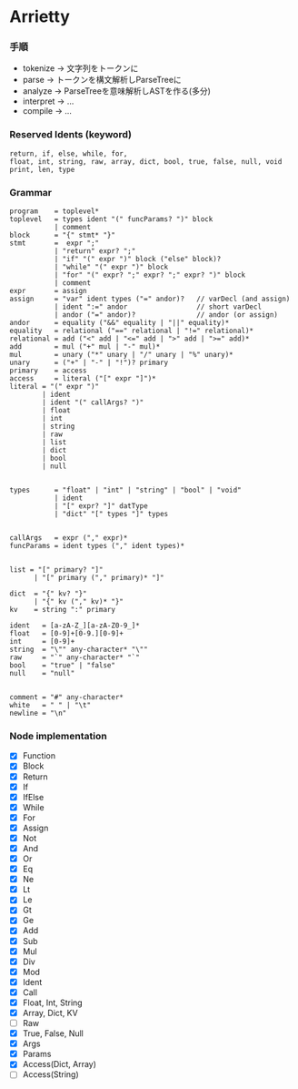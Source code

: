 # Arrietty

### 手順
- tokenize  -> 文字列をトークンに
- parse     -> トークンを構文解析しParseTreeに
- analyze   -> ParseTreeを意味解析しASTを作る(多分)
- interpret -> ...
- compile   -> ...

### Reserved Idents (keyword)
```text
return, if, else, while, for,
float, int, string, raw, array, dict, bool, true, false, null, void
print, len, type
```

### Grammar
```text
program    = toplevel*
toplevel   = types ident "(" funcParams? ")" block
           | comment
block      = "{" stmt* "}"
stmt       =  expr ";"
           | "return" expr? ";"
           | "if" "(" expr ")" block ("else" block)?
           | "while" "(" expr ")" block
           | "for" "(" expr? ";" expr? ";" expr? ")" block
           | comment
expr       = assign
assign     = "var" ident types ("=" andor)?   // varDecl (and assign)
           | ident ":=" andor                 // short varDecl
           | andor ("=" andor)?               // andor (or assign)
andor      = equality ("&&" equality | "||" equality)*
equality   = relational ("==" relational | "!=" relational)*
relational = add ("<" add | "<=" add | ">" add | ">=" add)*
add        = mul ("+" mul | "-" mul)*
mul        = unary ("*" unary | "/" unary | "%" unary)*
unary      = ("+" | "-" | "!")? primary
primary    = access
access     = literal ("[" expr "]")*
literal = "(" expr ")"
        | ident
        | ident "(" callArgs? ")"
        | float
        | int
        | string
        | raw
        | list
        | dict
        | bool
        | null


types      = "float" | "int" | "string" | "bool" | "void"
           | ident
           | "[" expr? "]" datType
           | "dict" "[" types "]" types


callArgs   = expr ("," expr)*
funcParams = ident types ("," ident types)*


list = "[" primary? "]"
      | "[" primary ("," primary)* "]"

dict  = "{" kv? "}"
      | "{" kv ("," kv)* "}"
kv    = string ":" primary

ident   = [a-zA-Z_][a-zA-Z0-9_]*
float   = [0-9]+[0-9.][0-9]+
int     = [0-9]+
string  = "\"" any-character* "\""
raw     = "`" any-character* "`"
bool    = "true" | "false"
null    = "null"


comment = "#" any-character*
white   = " " | "\t"
newline = "\n"
```

### Node implementation
- [x] Function
- [x] Block
- [x] Return 
- [x] If
- [x] IfElse
- [x] While
- [x] For
- [x] Assign
- [x] Not
- [x] And
- [x] Or
- [x] Eq
- [x] Ne
- [x] Lt
- [x] Le
- [x] Gt
- [x] Ge
- [x] Add
- [x] Sub
- [x] Mul
- [x] Div
- [x] Mod
- [x] Ident
- [x] Call
- [x] Float, Int, String
- [x] Array, Dict, KV
- [ ] Raw
- [x] True, False, Null
- [x] Args
- [x] Params
- [x] Access(Dict, Array)
- [ ] Access(String)